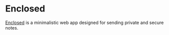 # Enclosed

[Enclosed](https://enclosed.cc/) is a minimalistic web app designed for sending private and secure notes.
